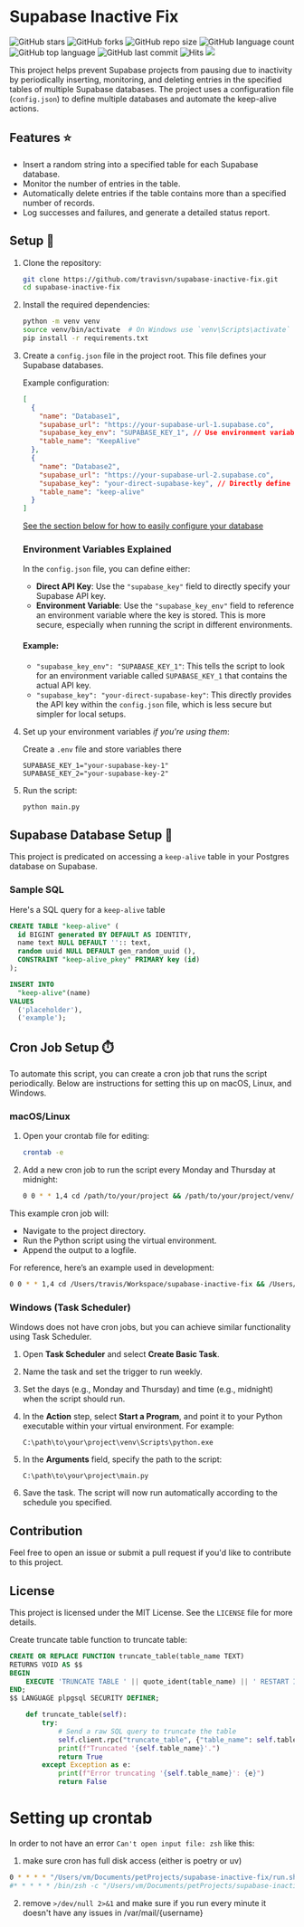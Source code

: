 # Supabase Inactive Fix

![GitHub stars](https://img.shields.io/github/stars/travisvn/supabase-inactive-fix?style=social)
![GitHub forks](https://img.shields.io/github/forks/travisvn/supabase-inactive-fix?style=social)
![GitHub repo size](https://img.shields.io/github/repo-size/travisvn/supabase-inactive-fix)
![GitHub language count](https://img.shields.io/github/languages/count/travisvn/supabase-inactive-fix)
![GitHub top language](https://img.shields.io/github/languages/top/travisvn/supabase-inactive-fix)
![GitHub last commit](https://img.shields.io/github/last-commit/travisvn/supabase-inactive-fix?color=red)
![Hits](https://hits.seeyoufarm.com/api/count/incr/badge.svg?url=https%3A%2F%2Fgithub.com%2Ftravisvn%2Fsupabase-inactive-fix&count_bg=%2379C83D&title_bg=%23555555&icon=&icon_color=%23E7E7E7&title=hits&edge_flat=false)
[![](https://img.shields.io/static/v1?label=Sponsor&message=%E2%9D%A4&logo=GitHub&color=%23fe8e86)](https://img.shields.io/github/sponsors/travisvn)

This project helps prevent Supabase projects from pausing due to inactivity by periodically inserting, monitoring, and deleting entries in the specified tables of multiple Supabase databases. The project uses a configuration file (`config.json`) to define multiple databases and automate the keep-alive actions.

## Features ⭐️

- Insert a random string into a specified table for each Supabase database.
- Monitor the number of entries in the table.
- Automatically delete entries if the table contains more than a specified number of records.
- Log successes and failures, and generate a detailed status report.

## Setup 🚀

1. Clone the repository:

   ```bash
   git clone https://github.com/travisvn/supabase-inactive-fix.git
   cd supabase-inactive-fix
   ```

2. Install the required dependencies:

   ```bash
   python -m venv venv
   source venv/bin/activate  # On Windows use `venv\Scripts\activate`
   pip install -r requirements.txt
   ```

3. Create a `config.json` file in the project root. This file defines your Supabase databases.

   Example configuration:

   ```json
   [
     {
       "name": "Database1",
       "supabase_url": "https://your-supabase-url-1.supabase.co",
       "supabase_key_env": "SUPABASE_KEY_1", // Use environment variable for the key
       "table_name": "KeepAlive"
     },
     {
       "name": "Database2",
       "supabase_url": "https://your-supabase-url-2.supabase.co",
       "supabase_key": "your-direct-supabase-key", // Directly define the key
       "table_name": "keep-alive"
     }
   ]
   ```

   [See the section below for how to easily configure your database](#supabase-database-setup)

   ### Environment Variables Explained

   In the `config.json` file, you can define either:

   - **Direct API Key**: Use the `"supabase_key"` field to directly specify your Supabase API key.
   - **Environment Variable**: Use the `"supabase_key_env"` field to reference an environment variable where the key is stored. This is more secure, especially when running the script in different environments.

   #### Example:

   - `"supabase_key_env": "SUPABASE_KEY_1"`: This tells the script to look for an environment variable called `SUPABASE_KEY_1` that contains the actual API key.
   - `"supabase_key": "your-direct-supabase-key"`: This directly provides the API key within the `config.json` file, which is less secure but simpler for local setups.

4. Set up your environment variables _if you're using them_:

   Create a `.env` file and store variables there

   ```
   SUPABASE_KEY_1="your-supabase-key-1"
   SUPABASE_KEY_2="your-supabase-key-2"
   ```

5. Run the script:

   ```bash
   python main.py
   ```

## Supabase Database Setup 🔧

This project is predicated on accessing a `keep-alive` table in your Postgres database on Supabase.

### Sample SQL

Here's a SQL query for a `keep-alive` table

```sql
CREATE TABLE "keep-alive" (
  id BIGINT generated BY DEFAULT AS IDENTITY,
  name text NULL DEFAULT '':: text,
  random uuid NULL DEFAULT gen_random_uuid (),
  CONSTRAINT "keep-alive_pkey" PRIMARY key (id)
);

INSERT INTO
  "keep-alive"(name)
VALUES
  ('placeholder'),
  ('example');
```

## Cron Job Setup ⏱️

To automate this script, you can create a cron job that runs the script periodically. Below are instructions for setting this up on macOS, Linux, and Windows.

### macOS/Linux

1. Open your crontab file for editing:

   ```bash
   crontab -e
   ```

2. Add a new cron job to run the script every Monday and Thursday at midnight:

   ```bash
   0 0 * * 1,4 cd /path/to/your/project && /path/to/your/project/venv/bin/python main.py >> /path/to/your/project/logfile.log 2>&1
   ```

This example cron job will:

- Navigate to the project directory.
- Run the Python script using the virtual environment.
- Append the output to a logfile.

For reference, here’s an example used in development:

```bash
0 0 * * 1,4 cd /Users/travis/Workspace/supabase-inactive-fix && /Users/travis/Workspace/supabase-inactive-fix/venv/bin/python main.py >> /Users/travis/Workspace/supabase-inactive-fix/logfile.log 2>&1
```

### Windows (Task Scheduler)

Windows does not have cron jobs, but you can achieve similar functionality using Task Scheduler.

1. Open **Task Scheduler** and select **Create Basic Task**.
2. Name the task and set the trigger to run weekly.
3. Set the days (e.g., Monday and Thursday) and time (e.g., midnight) when the script should run.
4. In the **Action** step, select **Start a Program**, and point it to your Python executable within your virtual environment. For example:

   ```vbnet
   C:\path\to\your\project\venv\Scripts\python.exe
   ```

5. In the **Arguments** field, specify the path to the script:

   ```vbnet
   C:\path\to\your\project\main.py
   ```

6. Save the task. The script will now run automatically according to the schedule you specified.

## Contribution

Feel free to open an issue or submit a pull request if you'd like to contribute to this project.

## License

This project is licensed under the MIT License. See the `LICENSE` file for more details.

Create truncate table function to truncate table:

```sql
CREATE OR REPLACE FUNCTION truncate_table(table_name TEXT)
RETURNS VOID AS $$
BEGIN
    EXECUTE 'TRUNCATE TABLE ' || quote_ident(table_name) || ' RESTART IDENTITY CASCADE';
END;
$$ LANGUAGE plpgsql SECURITY DEFINER;
```

```py
    def truncate_table(self):
        try:
            # Send a raw SQL query to truncate the table
            self.client.rpc("truncate_table", {"table_name": self.table_name}).execute()
            print(f"Truncated '{self.table_name}'.")
            return True
        except Exception as e:
            print(f"Error truncating '{self.table_name}': {e}")
            return False

```

# Setting up crontab
In order to not have an error `Can't open input file: zsh` like this:
1. make sure cron has full disk access (either is poetry or uv)
```sh
0 * * * * "/Users/vm/Documents/petProjects/supabase-inactive-fix/run.sh" >/dev/null 2>&1
#* * * * * /bin/zsh -c "/Users/vm/Documents/petProjects/supabase-inactive-fix/run2.sh"
```
2. remove  `>/dev/null 2>&1` and make sure if you run every minute it doesn't have any issues in /var/mail/{username}
